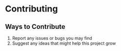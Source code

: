 # Contributing

## Ways to Contribute

1. Report any issues or bugs you may find
2. Suggest any ideas that might help this project grow
